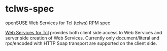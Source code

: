 # tclws-spec

openSUSE Web Services for Tcl (tclws) RPM spec

[Web Services for Tcl](http://core.tcl.tk/tclws/index)
provides both client side access to Web Services and server side
creation of Web Services. Currently only document/literal and
rpc/encoded with HTTP Soap transport are supported on the client side.

